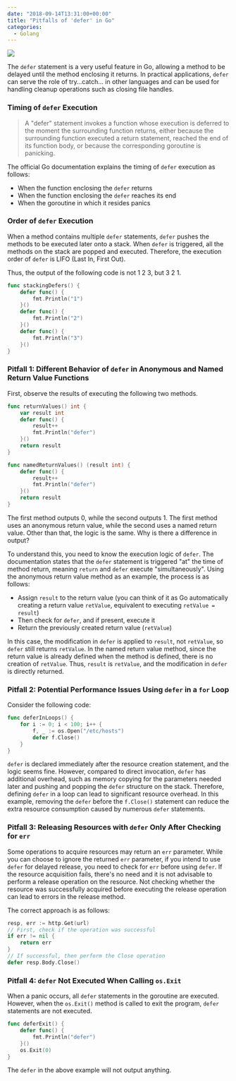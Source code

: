 ```yaml
---
date: "2018-09-14T13:31:00+00:00"
title: "Pitfalls of 'defer' in Go"
categories:
  - Golang
---
```


![](/images/20180914_01.png)

The `defer` statement is a very useful feature in Go, allowing a method to be delayed until the method enclosing it returns. In practical applications, `defer` can serve the role of try…catch… in other languages and can be used for handling cleanup operations such as closing file handles.

### Timing of `defer` Execution

> A "defer" statement invokes a function whose execution is deferred to the moment the surrounding function returns, either because the surrounding function executed a return statement, reached the end of its function body, or because the corresponding goroutine is panicking.

The official Go documentation explains the timing of `defer` execution as follows:

- When the function enclosing the `defer` returns
- When the function enclosing the `defer` reaches its end
- When the goroutine in which it resides panics

### Order of `defer` Execution

When a method contains multiple `defer` statements, `defer` pushes the methods to be executed later onto a stack. When `defer` is triggered, all the methods on the stack are popped and executed. Therefore, the execution order of `defer` is LIFO (Last In, First Out).

Thus, the output of the following code is not 1 2 3, but 3 2 1.

```go
func stackingDefers() {
    defer func() {
        fmt.Println("1")
    }()
    defer func() {
        fmt.Println("2")
    }()
    defer func() {
        fmt.Println("3")
    }()
}
```

### Pitfall 1: Different Behavior of `defer` in Anonymous and Named Return Value Functions

First, observe the results of executing the following two methods.

```go
func returnValues() int {
    var result int
    defer func() {
        result++
        fmt.Println("defer")
    }()
    return result
}

func namedReturnValues() (result int) {
    defer func() {
        result++
        fmt.Println("defer")
    }()
    return result
}
```

The first method outputs 0, while the second outputs 1. The first method uses an anonymous return value, while the second uses a named return value. Other than that, the logic is the same. Why is there a difference in output?

To understand this, you need to know the execution logic of `defer`. The documentation states that the `defer` statement is triggered "at" the time of method return, meaning `return` and `defer` execute "simultaneously". Using the anonymous return value method as an example, the process is as follows:

- Assign `result` to the return value (you can think of it as Go automatically creating a return value `retValue`, equivalent to executing `retValue = result`)
- Then check for `defer`, and if present, execute it
- Return the previously created return value (`retValue`)

In this case, the modification in `defer` is applied to `result`, not `retValue`, so `defer` still returns `retValue`. In the named return value method, since the return value is already defined when the method is defined, there is no creation of `retValue`. Thus, `result` is `retValue`, and the modification in `defer` is directly returned.

### Pitfall 2: Potential Performance Issues Using `defer` in a `for` Loop

Consider the following code:

```go
func deferInLoops() {
    for i := 0; i < 100; i++ {
        f, _ := os.Open("/etc/hosts")
        defer f.Close()
    }
}
```

`defer` is declared immediately after the resource creation statement, and the logic seems fine. However, compared to direct invocation, `defer` has additional overhead, such as memory copying for the parameters needed later and pushing and popping the `defer` structure on the stack. Therefore, defining `defer` in a loop can lead to significant resource overhead. In this example, removing the `defer` before the `f.Close()` statement can reduce the extra resource consumption caused by numerous `defer` statements.

### Pitfall 3: Releasing Resources with `defer` Only After Checking for `err`

Some operations to acquire resources may return an `err` parameter. While you can choose to ignore the returned `err` parameter, if you intend to use `defer` for delayed release, you need to check for `err` before using `defer`. If the resource acquisition fails, there's no need and it is not advisable to perform a release operation on the resource. Not checking whether the resource was successfully acquired before executing the release operation can lead to errors in the release method.

The correct approach is as follows:

```go
resp, err := http.Get(url)
// First, check if the operation was successful
if err != nil {
    return err
}
// If successful, then perform the Close operation
defer resp.Body.Close()
```

### Pitfall 4: `defer` Not Executed When Calling `os.Exit`

When a panic occurs, all `defer` statements in the goroutine are executed. However, when the `os.Exit()` method is called to exit the program, `defer` statements are not executed.

```go
func deferExit() {
    defer func() {
        fmt.Println("defer")
    }()
    os.Exit(0)
}
```

The `defer` in the above example will not output anything.